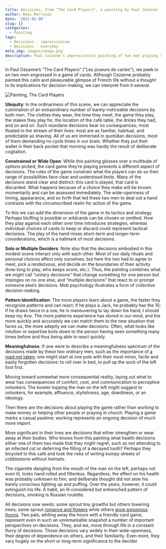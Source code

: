 ```yaml
---
title: Decisions, from "The Card Players", a painting by Paul Cézanne
author: Rees Morrison
date: '2021-02-08'
slug: []
categories:
  - Painting
tags:
  - Decisions - impressionism
  - Decisions - everyday
meta_img: images/image.png
description: Paul Cezanne's impressionist painting of two men playing cards in a cafe.
---
```



In Paul Cézanne’s “The Card Players” ("Les joueurs de cartes"), we peek in on two men engrossed in a game of cards.  Although Cezanne probably painted this calm and pleasurable glimpse of French life without a thought to its implications for decision-making, we can interpret from it several.

![Painting, The Card Players](/media/DecisionsCardPlayers.png)

**Ubiquity**:  In the ordinariness of this scene, we can appreciate the culmination of an extraordinary number of barely-noticeable decisions by both men. The clothes they wear, the time they meet, the game they play, the stakes they play for, the location of the café table, the drinks they had, and on and on.  Such mundane decisions bear no consequences; most floated in the stream of their lives: most are as familiar, habitual, and predictable as shaving. All of us are immersed in quotidian decisions, most of them demanding no cycle times in our brain. Whether they put their wallet in their back pocket that morning was hardly the result of deliberate cogitation.

**Constrained or Wide Open**:  While this painting glosses over a multitude of options picked, the card game they’re playing presents a different aspect of decisions.  The rules of the game constrain what the players can do so their range of possibilities face clear and understood limits.  Many of the decisions stand clear and distinct: this card is played, that card is discarded.  What happens because of a choice they make will be known momentarily and can be assessed immediately. The wide-openness of timing, appearance, and so forth that led these two men to deal out a hand contrasts with the circumscribed realm for action of the game.  

To this we can add the dimension of the game in its tactics and strategy. Perhaps bluffing is possible or  wildcards can be chosen or omitted. How they play against each other over time introduces strategies, whereas individual choices of cards to keep or discard could represent tactical decisions. The play of the hand mixes short-term and longer-term considerations, which is a hallmark of most decisions.

**Solo or Multiple Deciders**:  Note also that the decisions embodied in this modest scene interact only with each other.  Most of our daily rituals and personal choices affect only ourselves, but here the two had to agree to meet, pick a rendezvous, and decide on the boundaries of their activity (how long to play, who keeps score, etc.). Thus, the painting combines what we might call “unitary decisions” that change something for one person but impinges on no one else, and “multiple decisions” that react to or prompt someone else’s decisions.  Mob psychology illustrates a form of collective decision-making.

**Pattern Identification**:  The more players learn about a game, the faster they recognize patterns and can react: if he plays a Jack, he probably has the 10; if he draws twice in a row, he is maneuvering to lay down his hand, I should keep my Ace.  The more patterns experience has stored in our mind, and the more quickly and accurately we can match them to the new situation that faces us, the more adeptly we can make decisions.  Often, what looks like intuition or expertise boils down to the person having seen something many times before and thus being able to react quickly.

**Meaningfulness**:  If one were to describe a meaningfulness spectrum of the decisions made by these two ordinary men, such as the importance of [a road not taken](https://themesfromart.com/blog/2021-02-08-decisions-from-the-road-not-taken-a-poem-by-robert-frost/decisionsroadfrost/), one might start at one pole with their most minor, facile and easily forgotten decisions: to roll over in bed, to pull up the sock of the left foot first. 

  Moving toward somewhat more consequential reality, laying out what to wear has consequences of comfort, cost, and communication to perceptive onlookers. The bowler topping the man on the left might suggest to onlookers, for example, affluence, stylishness, age, dowdiness, or an ideology. 

  Then there are the decisions about playing the game rather than working to make money or helping other people or praying in church.  Playing a game marks a casual pastime; working represents an ongoing decision of much more import. 

  More significant in their lives are decisions that either strengthen or wear away at their bodies.  Who knows from this painting what health decisions either one of them has made that they might regret, such as not attending to an infected cut or deferring the filling of a decayed tooth? Perhaps they bicycled to this café and took the risks of writing bumpy streets of cobblestone without helmets.

  The cigarette dangling from the mouth of the man on the left, perhaps not even lit, looks hand rolled and filterless.  Regardless, the effect on his health was probably unknown to him, and deliberate thought did not slow his barely conscious lighting up and puffing.  Over the years, however, it could extinguish his life. A habit, an ill-considered but entrenched pattern of decisions, smoking is Russian roulette.  
  
  
All decisions sow seeds: some sprout tiny growths but others towering trees; some sprout [romance and flowers](https://themesfromart.com/blog/2021-02-08-decisions-from-do-you-believe-in-magic-a-song-by-the-lovin-spoonful/decisionsmagicspoonful/) while others [grow poisonous thorns](https://themesfromart.com/blog/2021-02-08-decisions-sophie-s-choice-with-meryl-streep/decisionssophies/). Two pals, whiling away the hours with a friendly card game, represent even in such an unremarkable snapshot a number of important perspectives on decisions.   They, and we, move through life in a constant flurry of decisions.   Those decisions vary widely in their wide-openness, their degree of dependence on others, and their familiarity.  Even more, they vary hugely on the short or long-term significance to the decider.


